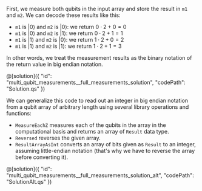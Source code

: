 First, we measure both qubits in the input array and store the result in `m1` and `m2`. We can decode these results like this:  

- `m1` is $|0\rangle$ and `m2` is $|0\rangle$: we return $0\cdot2+0 = 0$
- `m1` is $|0\rangle$ and `m2` is $|1\rangle$: we return $0\cdot2+1 = 1$
- `m1` is $|1\rangle$ and `m2` is $|0\rangle$: we return $1\cdot2+0 = 2$
- `m1` is $|1\rangle$ and `m2` is $|1\rangle$: we return $1\cdot2+1 = 3$

In other words, we treat the measurement results as the binary notation of the return value in big endian notation.

@[solution]({
"id": "multi_qubit_measurements__full_measurements_solution",
"codePath": "Solution.qs"
})

We can generalize this code to read out an integer in big endian notation from a qubit array of arbitrary length using several library operations and functions:

- `MeasureEachZ` measures each of the qubits in the array in the computational basis and returns an array of `Result` data type.
- `Reversed` reverses the given array.
- `ResultArrayAsInt` converts an array of bits given as `Result` to an integer, assuming little-endian notation (that's why we have to reverse the array before converting it).

@[solution]({
"id": "multi_qubit_measurements__full_measurements_solution_alt",
"codePath": "SolutionAlt.qs"
})
